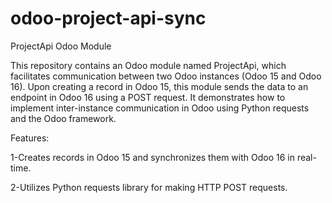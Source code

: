 # odoo-project-api-sync

ProjectApi Odoo Module

This repository contains an Odoo module named ProjectApi, which facilitates communication between two Odoo instances (Odoo 15 and Odoo 16). Upon creating a record in Odoo 15, this module sends the data to an endpoint in Odoo 16 using a POST request. It demonstrates how to implement inter-instance communication in Odoo using Python requests and the Odoo framework.

Features:

   1-Creates records in Odoo 15 and synchronizes them with Odoo 16 in real-time.

   
   2-Utilizes Python requests library for making HTTP POST requests.

